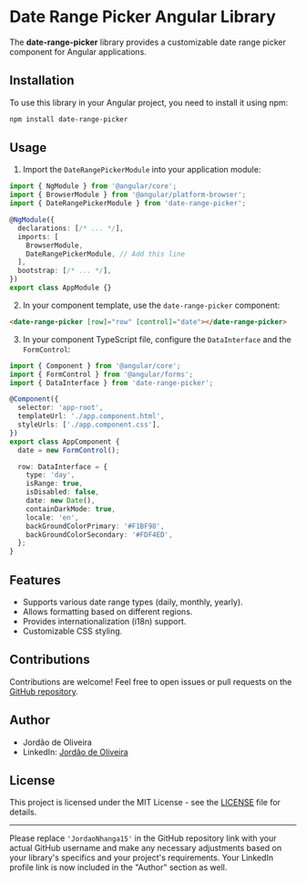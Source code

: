 # Date Range Picker Angular Library

The **date-range-picker** library provides a customizable date range picker component for Angular applications.

## Installation

To use this library in your Angular project, you need to install it using npm:

```bash
npm install date-range-picker
```

## Usage

1. Import the `DateRangePickerModule` into your application module:

```typescript
import { NgModule } from '@angular/core';
import { BrowserModule } from '@angular/platform-browser';
import { DateRangePickerModule } from 'date-range-picker';

@NgModule({
  declarations: [/* ... */],
  imports: [
    BrowserModule,
    DateRangePickerModule, // Add this line
  ],
  bootstrap: [/* ... */],
})
export class AppModule {}
```

2. In your component template, use the `date-range-picker` component:

```html
<date-range-picker [row]="row" [control]="date"></date-range-picker>
```

3. In your component TypeScript file, configure the `DataInterface` and the `FormControl`:

```typescript
import { Component } from '@angular/core';
import { FormControl } from '@angular/forms';
import { DataInterface } from 'date-range-picker';

@Component({
  selector: 'app-root',
  templateUrl: './app.component.html',
  styleUrls: ['./app.component.css'],
})
export class AppComponent {
  date = new FormControl();

  row: DataInterface = {
    type: 'day',
    isRange: true,
    isDisabled: false,
    date: new Date(),
    containDarkMode: true,
    locale: 'en',
    backGroundColorPrimary: '#F1BF98',
    backGroundColorSecondary: '#FDF4ED',
  };
}
```

## Features

- Supports various date range types (daily, monthly, yearly).
- Allows formatting based on different regions.
- Provides internationalization (i18n) support.
- Customizable CSS styling.

## Contributions

Contributions are welcome! Feel free to open issues or pull requests on the [GitHub repository](https://github.com/JordaoNhanga15/date-range-picker).

## Author

- Jordão de Oliveira
- LinkedIn: [Jordão de Oliveira](https://www.linkedin.com/in/jordao-de-oliveira/)

## License

This project is licensed under the MIT License - see the [LICENSE](LICENSE) file for details.

---

Please replace `'JordaoNhanga15'` in the GitHub repository link with your actual GitHub username and make any necessary adjustments based on your library's specifics and your project's requirements. Your LinkedIn profile link is now included in the "Author" section as well.
